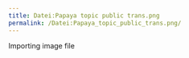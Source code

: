 ```yaml
---
title: Datei:Papaya topic public trans.png
permalink: /Datei:Papaya_topic_public_trans.png/
---
```


Importing image file
